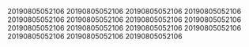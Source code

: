 20190805052106
20190805052106
20190805052106
20190805052106
20190805052106
20190805052106
20190805052106
20190805052106
20190805052106
20190805052106
20190805052106
20190805052106
20190805052106
20190805052106
20190805052106
